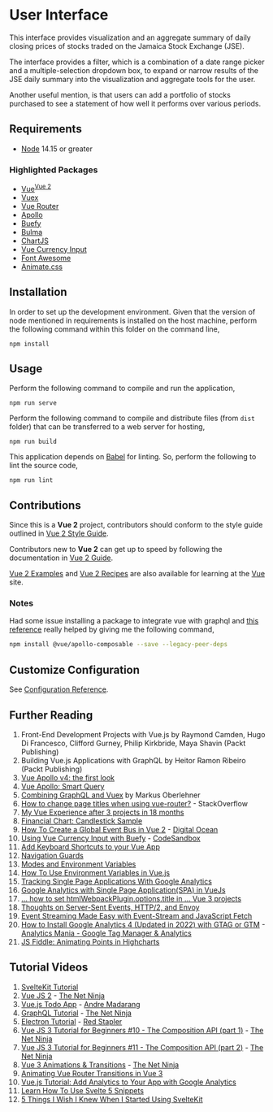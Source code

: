 # User Interface

This interface provides visualization and an aggregate summary of daily closing prices of stocks traded on the Jamaica Stock Exchange (JSE).

The interface provides a filter, which is a combination of a date range picker and a multiple-selection dropdown box, to expand or narrow results of the JSE daily summary into the visualization and aggregate tools for the user.

Another useful mention, is that users can add a portfolio of stocks purchased to see a statement of how well it performs over various periods.

## Requirements

 * [Node](https://nodejs.org/en/) 14.15 or greater

### Highlighted Packages

 * [Vue](https://vuejs.org/)<sup><a href="https://v2.vuejs.org/">Vue 2</a></sup>
 * [Vuex](https://vuex.vuejs.org/)
 * [Vue Router](https://router.vuejs.org/)
 * [Apollo](https://www.apollographql.com/docs/react/)
 * [Buefy](https://buefy.org/)
 * [Bulma](https://bulma.io/)
 * [ChartJS](https://www.chartjs.org/)
 * [Vue Currency Input](https://vue-currency-input-next.netlify.app/)
 * [Font Awesome](https://fontawesome.com/)
 * [Animate.css](https://animate.style/)
 
## Installation

In order to set up the development environment. Given that the version of node mentioned in requirements is installed on the host machine, perform the following command within this folder on the command line,

```
npm install
```

## Usage

Perform the following command to compile and run the application,

```
npm run serve
```

Perform the following command to compile and distribute files (from `dist` folder) that can be transferred to a web server for hosting,

```
npm run build
```

This application depends on [Babel](https://babeljs.io/) for linting. So, perform the following to lint the source code,
```
npm run lint
```

## Contributions

Since this is a **Vue 2** project, contributors should conform to the style guide outlined in [Vue 2 Style Guide](https://vuejs.org/v2/style-guide/).

Contributors new to **Vue 2** can get up to speed by following the documentation in [Vue 2 Guide](https://vuejs.org/v2/guide/).

[Vue 2 Examples](https://vuejs.org/v2/examples/) and [Vue 2 Recipes](https://vuejs.org/v2/cookbook/) are also available for learning at the [Vue](https://vuejs.org/) site.

### Notes

Had some issue installing a package to integrate vue with graphql and [this reference](https://www.gitmemory.com/issue/vuejs/vue-apollo/1156/821996642) really helped by giving me the following command,

```bash
npm install @vue/apollo-composable --save --legacy-peer-deps
```

## Customize Configuration

See [Configuration Reference](https://cli.vuejs.org/config/).

## Further Reading

1. Front-End Development Projects with Vue.js by Raymond Camden, Hugo Di Francesco, Clifford Gurney, Philip Kirkbride, Maya Shavin (Packt Publishing)
2. Building Vue.js Applications with GraphQL by Heitor Ramon Ribeiro (Packt Publishing)
3. [Vue Apollo v4: the first look](https://dev.to/n_tepluhina/vue-apollo-v4-the-first-look-c32)
4. [Vue Apollo: Smart Query](https://apollo.vuejs.org/api/smart-query.html#options)
5. [Combining GraphQL and Vuex](https://markus.oberlehner.net/blog/combining-graphql-and-vuex/) by Markus Oberlehner
6. [How to change page titles when using vue-router?](https://stackoverflow.com/questions/51639850/how-to-change-page-titles-when-using-vue-router) - StackOverflow
7. [My Vue Experience after 3 projects in 18 months](https://dev.to/crisarji/my-vue-experience-after-3-projects-in-18-months-456c)
8. [Financial Chart: Candlestick Sample](https://www.chartjs.org/chartjs-chart-financial/)
9. [How To Create a Global Event Bus in Vue 2](https://www.digitalocean.com/community/tutorials/vuejs-global-event-bus) - [Digital Ocean](https://www.digitalocean.com/)
10. [Using Vue Currency Input with Buefy](https://codesandbox.io/s/using-vue-currency-input-with-buefy-pnl3q?file=/src/App.vue) - [CodeSandbox](https://codesandbox.io/)
11. [Add Keyboard Shortcuts to your Vue App](https://focusedlabs.io/blog/add-keyboard-shortcuts-to-your-vue-app)
12. [Navigation Guards](https://v3.router.vuejs.org/guide/advanced/navigation-guards.html#global-before-guards)
13. [Modes and Environment Variables](https://cli.vuejs.org/guide/mode-and-env.html)
14. [How To Use Environment Variables in Vue.js](https://www.digitalocean.com/community/tutorials/vuejs-working-with-environment-variables)
15. [Tracking Single Page Applications With Google Analytics](https://www.bounteous.com/insights/2018/03/30/single-page-applications-google-analytics)
16. [Google Analytics with Single Page Application(SPA) in VueJs](https://morioh.com/p/49394ea827f5)
17. [... how to set htmlWebpackPlugin.options.title in ... Vue 3 projects](https://stackoverflow.com/questions/62023604/where-to-find-or-how-to-set-htmlwebpackplugin-options-title-in-project-created-w)
18. [Thoughts on Server-Sent Events, HTTP/2, and Envoy](https://medium.com/@kaitmore/server-sent-events-http-2-and-envoy-6927c70368bb)
19. [Event Streaming Made Easy with Event-Stream and JavaScript Fetch](https://medium.com/@bs903944/event-streaming-made-easy-with-event-stream-and-javascript-fetch-8d07754a4bed)
20. [How to Install Google Analytics 4 (Updated in 2022) with GTAG or GTM](https://youtu.be/6upqv3kaIIk) - [Analytics Mania - Google Tag Manager & Analytics](https://www.youtube.com/@AnalyticsMania)
21. [JS Fiddle: Animating Points in Highcharts](https://jsfiddle.net/BlackLabel/bxa64930/)

## Tutorial Videos

1. [SvelteKit Tutorial](https://www.youtube.com/playlist?list=PLC3y8-rFHvwjifDNQYYWI6i06D7PjF0Ua)
2. [Vue JS 2](https://www.youtube.com/playlist?list=PL4cUxeGkcC9gQcYgjhBoeQH7wiAyZNrYa) - [The Net Ninja](https://www.youtube.com/c/TheNetNinja)
3. [Vue.js Todo App](https://www.youtube.com/playlist?list=PLEhEHUEU3x5q-xB1On4CsLPts0-rZ9oos) - [Andre Madarang](https://www.youtube.com/c/drehimself)
4. [GraphQL Tutorial](https://www.youtube.com/playlist?list=PL4cUxeGkcC9iK6Qhn-QLcXCXPQUov1U7f) - [The Net Ninja](https://www.youtube.com/c/TheNetNinja)
5. [Electron Tutorial](https://www.youtube.com/playlist?list=PLbu98QxRH81ILK1p1BnSRMPr2x-6Zd1oX) - [Red Stapler](https://www.youtube.com/c/RedStapler_channel)
6. [Vue JS 3 Tutorial for Beginners #10 - The Composition API (part 1)](https://youtu.be/V-kxBWcPJfo) - [The Net Ninja](https://www.youtube.com/c/TheNetNinja)
7. [Vue JS 3 Tutorial for Beginners #11 - The Composition API (part 2)](https://youtu.be/0FwBjPeLqQ8) - [The Net Ninja](https://www.youtube.com/c/TheNetNinja)
8. [Vue 3 Animations & Transitions](https://www.youtube.com/playlist?list=PL4cUxeGkcC9ghm7-iTfS9n468Kp7l9Ipu) - [The Net Ninja](https://www.youtube.com/c/TheNetNinja)
9. [Animating Vue Router Transitions in Vue 3](https://youtu.be/L77Uq93XXzk)
10. [Vue.js Tutorial: Add Analytics to Your App with Google Analytics](https://youtu.be/Umj51NqKF8Y)
11. [Learn How To Use Svelte 5 Snippets](https://youtu.be/OlWWIbRz438?si=v82TalSEO_JRlQ3M)
12. [5 Things I Wish I Knew When I Started Using SvelteKit](https://youtu.be/eJpPNg-v0Fo?si=WPTW6V9fEtL739m-)